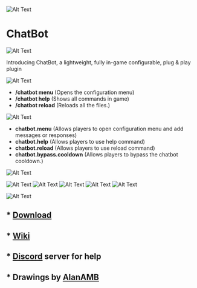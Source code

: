![Alt Text](https://i.imgur.com/Hz8FRfn.png)

# ChatBot
![Alt Text](https://i.imgur.com/4LEHuUj.png)

Introducing ChatBot, a lightweight, fully in-game configurable, plug & play plugin 



![Alt Text](https://i.imgur.com/T7dZJrX.png)
* **/chatbot menu** (Opens the configuration menu)
* **/chatbot help** (Shows all commands in game)
* **/chatbot reload** (Reloads all the files.)

![Alt Text](https://i.imgur.com/c6XKbDZ.png)
* **chatbot.menu** (Allows players to open configuration menu and add messages or responses)
* **chatbot.help** (Allows players to use help command)
* **chatbot.reload** (Allows players to use reload command)
* **chatbot.bypass.cooldown** (Allows players to bypass the chatbot cooldown.)

![Alt Text](https://i.imgur.com/F1Bijy7.png)

![Alt Text](https://imgur.com/Arq4WAC.png)
![Alt Text](https://imgur.com/0tglEfL.png)
![Alt Text](https://imgur.com/2eS6yAl.png)
![Alt Text](https://imgur.com/Bk7QzhI.png)
![Alt Text](https://imgur.com/oKQu7zo.png)

![Alt Text](https://i.imgur.com/865JxZg.png)
## * **[Download]()**
## * **[Wiki](https://github.com/MatiRosen/chatbot/wiki/Wiki)**
## * **[Discord](https://discord.gg/cvagVTztZZ) server for help**
## * **Drawings by [AlanAMB](https://www.instagram.com/alanadmaba/)**
